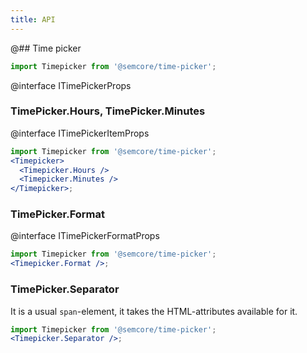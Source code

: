 ```yaml
---
title: API
---
```


@## Time picker

```jsx
import Timepicker from '@semcore/time-picker';
```

@interface ITimePickerProps

### TimePicker.Hours, TimePicker.Minutes

@interface ITimePickerItemProps

```jsx
import Timepicker from '@semcore/time-picker';
<Timepicker>
  <Timepicker.Hours />
  <Timepicker.Minutes />
</Timepicker>;
```

### TimePicker.Format

@interface ITimePickerFormatProps

```jsx
import Timepicker from '@semcore/time-picker';
<Timepicker.Format />;
```

### TimePicker.Separator

It is a usual `span`-element, it takes the HTML-attributes available for it.

```jsx
import Timepicker from '@semcore/time-picker';
<Timepicker.Separator />;
```
